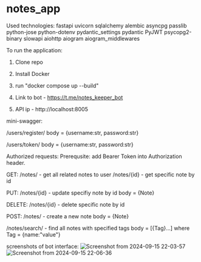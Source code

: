 # notes_app
Used technologies:
fastapi
uvicorn
sqlalchemy
alembic
asyncpg
passlib
python-jose
python-dotenv
pydantic_settings
pydantic
PyJWT
psycopg2-binary
slowapi
aiohttp
aiogram
aiogram_middlewares


To run the application:
1. Clone repo
2. Install Docker
3. run "docker compose up --build"

4. Link to bot - https://t.me/notes_keeper_bot
5. API ip - http://localhost:8005

mini-swagger:

/users/register/
body = {username:str, password:str}

/users/token/
body = {username:str, password:str}

Authorized requests:
Prerequsite: add Bearer Token into Authorization header.

GET:
/notes/  - get all related notes to user
/notes/{id}  - get specific note by id

PUT:
/notes/{id} - update specifiy note by id
body = {Note}

DELETE:
/notes/{id}  - delete specific note by id

POST:
/notes/  - create a new note
body = {Note}

/notes/search/ - find all notes with specified tags
body = [{Tag}...] where Tag = {name:"value"}

screenshots of bot interface:
![Screenshot from 2024-09-15 22-03-57](https://github.com/user-attachments/assets/50bff5af-c61a-4df5-b5d7-25851713b376)
![Screenshot from 2024-09-15 22-06-36](https://github.com/user-attachments/assets/87e05d0d-81b5-42fc-b56b-d20c07b46f62)



